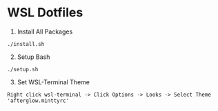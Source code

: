 # WSL Dotfiles

1. Install All Packages

```
./install.sh
```

2. Setup Bash

```
./setup.sh
```

3. Set WSL-Terminal Theme

```
Right click wsl-terminal -> Click Options -> Looks -> Select Theme 'afterglow.minttyrc'
```
